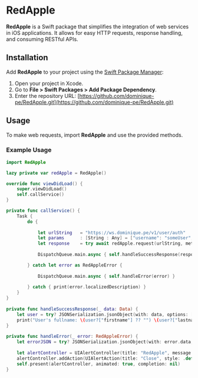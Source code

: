 # RedApple

**RedApple** is a Swift package that simplifies the integration of web services in iOS applications. It allows for easy HTTP requests, response handling, and consuming RESTful APIs.

## Installation

Add **RedApple** to your project using the [Swift Package Manager](https://swift.org/package-manager/):

1. Open your project in Xcode.
2. Go to **File > Swift Packages > Add Package Dependency**.
3. Enter the repository URL: [https://github.com/dominique-pe/RedApple.git](https://github.com/dominique-pe/RedApple.git)

## Usage

To make web requests, import **RedApple** and use the provided methods.

### Example Usage

```swift
import RedApple
```

```swift
lazy private var redApple = RedApple()

override func viewDidLoad() {
    super.viewDidLoad()
    self.callService()
}
```

```swift
private func callService() {
    Task {
        do {
            
            let urlString   = "https://ws.dominique.pe/v1/user/auth"
            let params      : [String : Any] = ["username": "someUser", "password": "myPassword123"]
            let response    = try await redApple.request(urlString, method: .post, parameters: params)
                
            DispatchQueue.main.async { self.handleSuccessResponse(response) }

        } catch let error as RedAppleError {
                
            DispatchQueue.main.async { self.handleError(error) }
                
        } catch { print(error.localizedDescription) }
    }
}
    
private func handleSuccessResponse(_ data: Data) {
    let user = try? JSONSerialization.jsonObject(with: data, options: []) as? [String: Any]
    print("User's fullname: \(user?["firstname"] ?? "") \(user?["lastname"] ?? "")")
}
    
private func handleError(_ error: RedAppleError) {
    let errorJSON = try? JSONSerialization.jsonObject(with: error.data, options: []) as? [String: Any]
        
    let alertController = UIAlertController(title: "RedApple", message: errorJSON?["message"] as? String ?? "", preferredStyle: .alert)
    alertController.addAction(UIAlertAction(title: "Close", style: .default, handler: nil))
    self.present(alertController, animated: true, completion: nil)
}
```
